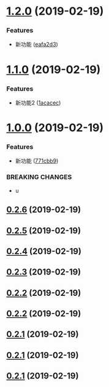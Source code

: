 # [1.2.0](https://github.com/canfeit/testwa-recorder/compare/v1.1.0...v1.2.0) (2019-02-19)


### Features

* 新功能 ([eafa2d3](https://github.com/canfeit/testwa-recorder/commit/eafa2d3))



# [1.1.0](https://github.com/canfeit/testwa-recorder/compare/v1.0.0...v1.1.0) (2019-02-19)


### Features

* 新功能2 ([1acacec](https://github.com/canfeit/testwa-recorder/commit/1acacec))



# [1.0.0](https://github.com/canfeit/testwa-recorder/compare/v0.2.6...v1.0.0) (2019-02-19)


### Features

* 新功能 ([771cbb9](https://github.com/canfeit/testwa-recorder/commit/771cbb9))


### BREAKING CHANGES

* u



## [0.2.6](https://github.com/canfeit/testwa-recorder/compare/v0.2.5...v0.2.6) (2019-02-19)



## [0.2.5](https://github.com/canfeit/testwa-recorder/compare/v0.2.4...v0.2.5) (2019-02-19)



## [0.2.4](https://github.com/canfeit/testwa-recorder/compare/v0.2.2...v0.2.4) (2019-02-19)



## [0.2.3](https://github.com/canfeit/testwa-recorder/compare/0.2.2...0.2.3) (2019-02-19)



<a name="0.2.2"></a>
## [0.2.2](https://github.com/canfeit/testwa-recorder/compare/0.2.1...0.2.2) (2019-02-19)



<a name="0.2.2"></a>
## [0.2.2](https://github.com/canfeit/testwa-recorder/compare/0.2.1...0.2.2) (2019-02-19)



<a name="0.2.1"></a>
## [0.2.1](https://github.com/canfeit/testwa-recorder/compare/0.2.0...0.2.1) (2019-02-19)



<a name="0.2.1"></a>
## [0.2.1](https://github.com/canfeit/testwa-recorder/compare/0.2.0...0.2.1) (2019-02-19)



<a name="0.2.1"></a>
## [0.2.1](https://github.com/canfeit/testwa-recorder/compare/0.2.0...0.2.1) (2019-02-19)



